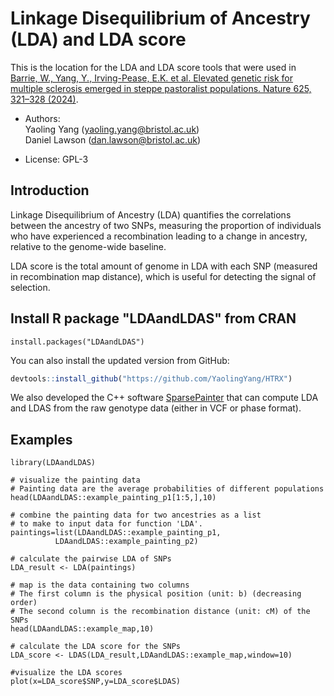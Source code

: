 # Linkage Disequilibrium of Ancestry (LDA) and LDA score

This is the location for the LDA and LDA score tools that were used in [Barrie, W., Yang, Y., Irving-Pease, E.K. et al. Elevated genetic risk for multiple sclerosis emerged in steppe pastoralist populations. Nature 625, 321–328 (2024)](https://www.nature.com/articles/s41586-023-06618-z).

-   Authors:  
    Yaoling Yang (<yaoling.yang@bristol.ac.uk>)  
    Daniel Lawson (<dan.lawson@bristol.ac.uk>)

-   License: GPL-3

## Introduction
Linkage Disequilibrium of Ancestry (LDA) quantifies the correlations between the ancestry of two SNPs, measuring the proportion of individuals who have experienced a recombination leading to a change in ancestry, relative to the genome-wide baseline.

LDA score is the total amount of genome in LDA with each SNP (measured in recombination map distance), which is useful for detecting the signal of selection.

## Install R package "LDAandLDAS" from CRAN
```
install.packages("LDAandLDAS")
```

You can also install the updated version from GitHub:  
``` r
devtools::install_github("https://github.com/YaolingYang/HTRX")
```

We also developed the C++ software [SparsePainter](https://github.com/YaolingYang/SparsePainter) that can compute LDA and LDAS from the raw genotype data (either in VCF or phase format).

## Examples
```
library(LDAandLDAS)

# visualize the painting data
# Painting data are the average probabilities of different populations
head(LDAandLDAS::example_painting_p1[1:5,],10)

# combine the painting data for two ancestries as a list
# to make to input data for function 'LDA'.
paintings=list(LDAandLDAS::example_painting_p1,
          LDAandLDAS::example_painting_p2)
          
# calculate the pairwise LDA of SNPs
LDA_result <- LDA(paintings)

# map is the data containing two columns
# The first column is the physical position (unit: b) (decreasing order)
# The second column is the recombination distance (unit: cM) of the SNPs
head(LDAandLDAS::example_map,10)

# calculate the LDA score for the SNPs
LDA_score <- LDAS(LDA_result,LDAandLDAS::example_map,window=10)

#visualize the LDA scores
plot(x=LDA_score$SNP,y=LDA_score$LDAS)
```
